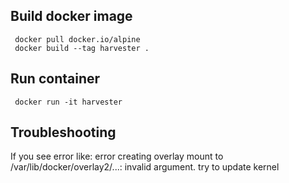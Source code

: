 ## Build docker image
     docker pull docker.io/alpine
     docker build --tag harvester .
## Run container
     docker run -it harvester


## Troubleshooting
If you see error like:
    error creating overlay mount to /var/lib/docker/overlay2/...: invalid argument.
try to update kernel
